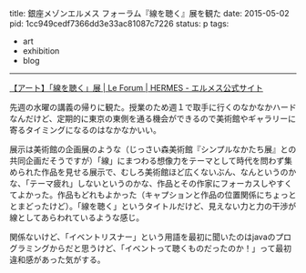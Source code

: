 title: 銀座メゾンエルメス フォーラム『線を聴く』展を観た
date: 2015-05-02
pid: 1cc949cedf7366dd3e33ac81087c7226
status: p
tags:
- art
- exhibition
- blog
---

[【アート】「線を聴く」展 | Le Forum | HERMES - エルメス公式サイト][1]

 先週の水曜の講義の帰りに観た。授業のため週１で取手に行くのなかなかハードなんだけど、定期的に東京の東側を通る機会ができるので美術館やギャラリーに寄るタイミングになるのはなかなかいい。

展示は美術館の企画展のような（じっさい森美術館『シンプルなかたち展』との共同企画だそうですが）「線」にまつわる想像力をテーマとして時代を問わず集められた作品を見せる展示で、むしろ美術館ほど広くないぶん、なんというのかな、「テーマ疲れ」しないというのかな、作品とその作家にフォーカスしやすくてよかった。作品もどれもよかった（キャプションと作品の位置関係にちょっととまどったけど）。「線を聴く」というタイトルだけど、見えない力と力の干渉が線としてあらわれているような感じ。

関係ないけど、「イベントリスナー」という用語を最初に聞いたのはjavaのプログラミングからだと思うけど、「イベントって聴くものだったのか！」って最初違和感があった気がする。

[1]:	http://www.maisonhermes.jp/ginza/gallery/archives/8115/

